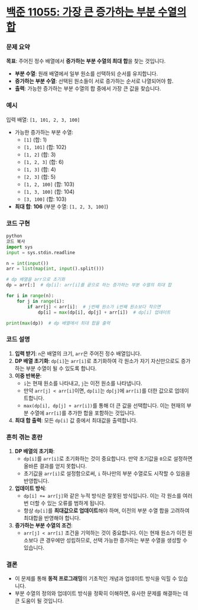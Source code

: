 # [백준 11055: 가장 큰 증가하는 부분 수열의 합](https://www.acmicpc.net/problem/11055)
### 문제 요약

**목표**: 주어진 정수 배열에서 **증가하는 부분 수열의 최대 합**을 찾는 것입니다.

- **부분 수열**: 원래 배열에서 일부 원소를 선택하되 순서를 유지합니다.
- **증가하는 부분 수열**: 선택된 원소들이 서로 증가하는 순서로 나열되어야 함.
- **출력**: 가능한 증가하는 부분 수열의 합 중에서 가장 큰 값을 찾습니다.

### 예시

입력 배열: `[1, 101, 2, 3, 100]`

- 가능한 증가하는 부분 수열:
    - `[1]` (합: 1)
    - `[1, 101]` (합: 102)
    - `[1, 2]` (합: 3)
    - `[1, 2, 3]` (합: 6)
    - `[1, 3]` (합: 4)
    - `[2, 3]` (합: 5)
    - `[1, 2, 100]` (합: 103)
    - `[1, 3, 100]` (합: 104)
    - `[3, 100]` (합: 103)
- **최대 합**: **106** (부분 수열: `[1, 2, 3, 100]`)

### 코드 구현

```python
python
코드 복사
import sys
input = sys.stdin.readline

n = int(input())
arr = list(map(int, input().split()))

# dp 배열을 arr으로 초기화
dp = arr[:]  # dp[i]: arr[i]를 끝으로 하는 증가하는 부분 수열의 최대 합

for i in range(n):
    for j in range(i):
        if arr[j] < arr[i]:  # j번째 원소가 i번째 원소보다 작으면
            dp[i] = max(dp[i], dp[j] + arr[i])  # dp[i] 업데이트

print(max(dp))  # dp 배열에서 최대 합을 출력

```

### 코드 설명

1. **입력 받기**: `n`은 배열의 크기, `arr`은 주어진 정수 배열입니다.
2. **DP 배열 초기화**: `dp[i]`는 `arr[i]`로 초기화하여 각 원소가 자기 자신만으로도 증가하는 부분 수열이 될 수 있도록 합니다.
3. **이중 반복문**:
    - `i`는 현재 원소를 나타내고, `j`는 이전 원소를 나타냅니다.
    - 만약 `arr[j] < arr[i]`이면, `dp[i]`는 `dp[j]`에 `arr[i]`를 더한 값으로 업데이트합니다.
    - `max(dp[i], dp[j] + arr[i])`를 통해 더 큰 값을 선택합니다. 이는 현재의 부분 수열에 `arr[i]`를 추가한 합을 포함하는 것입니다.
4. **최대 합 출력**: 모든 `dp[i]` 값 중에서 최대값을 출력합니다.

### 흔히 겪는 혼란

1. **DP 배열의 초기화**:
    - `dp[i]`를 `arr[i]`로 초기화하는 것이 중요합니다. 만약 초기값을 `0`으로 설정하면 올바른 결과를 얻지 못합니다.
    - 초기값을 `arr[i]`로 설정함으로써, `i` 하나만의 부분 수열로도 시작할 수 있음을 반영합니다.
2. **업데이트 방식**:
    - `dp[i] += arr[j]`와 같은 누적 방식은 잘못된 방식입니다. 이는 각 원소를 여러 번 더할 수 있는 오류를 범하게 됩니다.
    - 항상 `dp[i]`를 **최대값으로 업데이트**해야 하며, 이전의 부분 수열 합을 고려하여 최대합을 반영해야 합니다.
3. **증가하는 부분 수열의 조건**:
    - `arr[j] < arr[i]` 조건을 기억하는 것이 중요합니다. 이는 현재 원소가 이전 원소보다 큰 경우에만 성립하므로, 선택 가능한 증가하는 부분 수열을 생성할 수 있습니다.

### 결론

- 이 문제를 통해 **동적 프로그래밍**의 기초적인 개념과 업데이트 방식을 익힐 수 있습니다.
- 부분 수열의 정의와 업데이트 방식을 정확히 이해하면, 유사한 문제를 해결하는 데 큰 도움이 될 것입니다.
